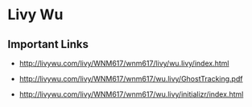 # Livy Wu

## Important Links

- http://livywu.com/livy/WNM617/wnm617/livy/wu.livy/index.html

- http://livywu.com/livy/WNM617/wnm617/wu.livy/GhostTracking.pdf

- http://livywu.com/livy/WNM617/wnm617/wu.livy/initializr/index.html
